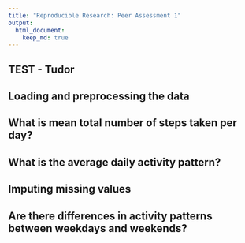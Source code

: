 ```yaml
---
title: "Reproducible Research: Peer Assessment 1"
output: 
  html_document:
    keep_md: true
---
```




## TEST - Tudor




## Loading and preprocessing the data



## What is mean total number of steps taken per day?



## What is the average daily activity pattern?



## Imputing missing values



## Are there differences in activity patterns between weekdays and weekends?
